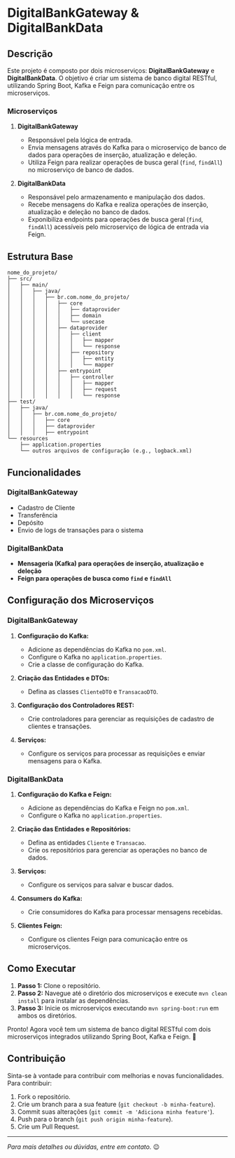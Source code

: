 # DigitalBankGateway & DigitalBankData

## Descrição

Este projeto é composto por dois microserviços: **DigitalBankGateway** e **DigitalBankData**. O objetivo é criar um sistema de banco digital RESTful, utilizando Spring Boot, Kafka e Feign para comunicação entre os microserviços.

### **Microserviços**

1. **DigitalBankGateway**
   - Responsável pela lógica de entrada.
   - Envia mensagens através do Kafka para o microserviço de banco de dados para operações de inserção, atualização e deleção.
   - Utiliza Feign para realizar operações de busca geral (`find`, `findAll`) no microserviço de banco de dados.

2. **DigitalBankData**
   - Responsável pelo armazenamento e manipulação dos dados.
   - Recebe mensagens do Kafka e realiza operações de inserção, atualização e deleção no banco de dados.
   - Exponibiliza endpoints para operações de busca geral (`find`, `findAll`) acessíveis pelo microserviço de lógica de entrada via Feign.

## Estrutura Base
```plaintext
nome_do_projeto/
├── src/
│   ├── main/
│   │   ├── java/
│   │   │   ├── br.com.nome_do_projeto/
│   │   │   │   ├── core
│   │   │   │   │   ├── dataprovider
│   │   │   │   │   ├── domain
│   │   │   │   │   └── usecase
│   │   │   │   ├── dataprovider
│   │   │   │   │   ├── client
│   │   │   │   │   │   ├── mapper
│   │   │   │   │   │   └── response
│   │   │   │   │   ├── repository
│   │   │   │   │   │   ├── entity
│   │   │   │   │   │   └── mapper
│   │   │   │   ├── entrypoint
│   │   │   │   │   ├── controller
│   │   │   │   │   │   ├── mapper
│   │   │   │   │   │   ├── request
│   │   │   │   │   │   └── response
├── test/
│   ├── java/
│   │   ├── br.com.nome_do_projeto/
│   │   │   ├── core
│   │   │   ├── dataprovider
│   │   │   ├── entrypoint
└── resources
    ├── application.properties
    └── outros arquivos de configuração (e.g., logback.xml)
```

## Funcionalidades

### **DigitalBankGateway**
- Cadastro de Cliente
- Transferência
- Depósito
- Envio de logs de transações para o sistema

### **DigitalBankData**
- **Mensageria (Kafka) para operações de inserção, atualização e deleção**
- **Feign para operações de busca como `find` e `findAll`**

## Configuração dos Microserviços

### **DigitalBankGateway**
1. **Configuração do Kafka:**
   - Adicione as dependências do Kafka no `pom.xml`.
   - Configure o Kafka no `application.properties`.
   - Crie a classe de configuração do Kafka.

2. **Criação das Entidades e DTOs:**
   - Defina as classes `ClienteDTO` e `TransacaoDTO`.

3. **Configuração dos Controladores REST:**
   - Crie controladores para gerenciar as requisições de cadastro de clientes e transações.

4. **Serviços:**
   - Configure os serviços para processar as requisições e enviar mensagens para o Kafka.

### **DigitalBankData**
1. **Configuração do Kafka e Feign:**
   - Adicione as dependências do Kafka e Feign no `pom.xml`.
   - Configure o Kafka no `application.properties`.

2. **Criação das Entidades e Repositórios:**
   - Defina as entidades `Cliente` e `Transacao`.
   - Crie os repositórios para gerenciar as operações no banco de dados.

3. **Serviços:**
   - Configure os serviços para salvar e buscar dados.

4. **Consumers do Kafka:**
   - Crie consumidores do Kafka para processar mensagens recebidas.

5. **Clientes Feign:**
   - Configure os clientes Feign para comunicação entre os microserviços.

## Como Executar

1. **Passo 1:** Clone o repositório.
2. **Passo 2:** Navegue até o diretório dos microserviços e execute `mvn clean install` para instalar as dependências.
3. **Passo 3:** Inicie os microserviços executando `mvn spring-boot:run` em ambos os diretórios.

Pronto! Agora você tem um sistema de banco digital RESTful com dois microserviços integrados utilizando Spring Boot, Kafka e Feign. 🚀

## Contribuição

Sinta-se à vontade para contribuir com melhorias e novas funcionalidades. Para contribuir:
1. Fork o repositório.
2. Crie um branch para a sua feature (`git checkout -b minha-feature`).
3. Commit suas alterações (`git commit -m 'Adiciona minha feature'`).
4. Push para o branch (`git push origin minha-feature`).
5. Crie um Pull Request.

---

*Para mais detalhes ou dúvidas, entre em contato.* 😉
